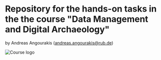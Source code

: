 # Repository for the hands-on tasks in the the course "Data Management and Digital Archaeology"

by Andreas Angourakis (andreas.angourakis@rub.de)

![Course logo](https://andros-spica.github.io/rub-archwiss_040468-data-management/assets/images/Default_Research_data_and_digital_archaeology_uncover_a_world_2_961a18f6-54d2-4ade-b16e-c6348b3f60e6_0.png)
